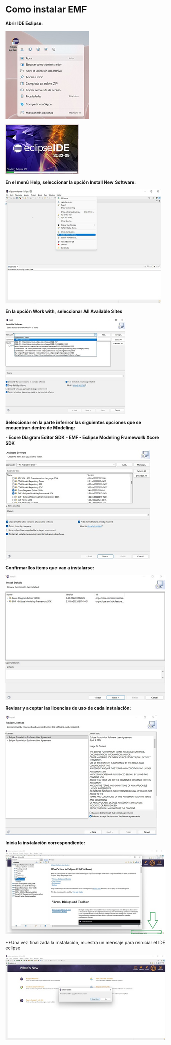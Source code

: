 # Como instalar EMF

**Abrir IDE Eclipse:**

![Instalación EMF](/images/3.jpg)

![Instalación EMF](/images/4.jpg)

**En el menú Help, seleccionar la opción Install New Software:**

![Instalación EMF](/images/5.jpg)

**En la opción Work with, seleccionar All Available Sites**

![Instalación EMF](/images/6.jpg)

**Seleccionar en la parte inferiror las siguientes opciones que se encuentran dentro de Modeling:**

**- Ecore Diagram Editor SDK**
**- EMF - Eclipse Modeling Framework Xcore SDK**

![Instalación EMF](/images/7.jpg)

**Confirmar los items que van a instalarse:**

![Instalación EMF](/images/8.jpg)

**Revisar y aceptar las licencias de uso de cada instalación:**

![Instalación EMF](/images/9.jpg)

**Inicia la instalación correspondiente:**

![Instalación EMF](/images/10.jpg)

**Una vez finalizada la instalación, muestra un mensaje para reiniciar el IDE eclipse

![Instalación EMF](/images/11.jpg)
